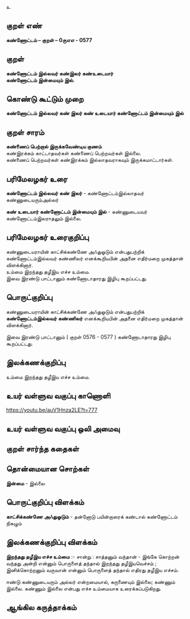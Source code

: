 உ

## குறள் எண் 

**கண்ணோட்டம் – குறள் – 0ருஎஎ - 0577**  

## குறள் 

**கண்ணோட்டம் இல்லவர் கண்இலர் கண்உடையார்  
கண்ணோட்டம் இன்மையும் இல்.**  

## கொண்டு கூட்டும் முறை

**கண்ணோட்டம் இல்லவர் கண் இலர் கண் உடையார் கண்ணோட்டம் இன்மையும் இல்**

## குறள் சாரம் 

**கண்ணைப் பெற்றால் இருக்கவேண்டிய குணம்**  
கண்இரக்கம் காட்டாதவர்கள் கண்ணைப் பெற்றவர்கள் இல்லை.  
கண்ணைப் பெற்றவர்கள் கண்இரக்கம் இல்லாதவராகவும் இருக்கமாட்டார்கள்.  

## பரிமேலழகர் உரை

**கண்ணோட்டம் இல்லவர் கண் இலர்** - கண்ணோட்டம்இல்லாதவர் கண்ணுடையரும்அல்லர்    

**கண் உடையார் கண்ணோட்டம் இன்மையும் இல்** - கண்ணுடையவர் கண்ணோட்டம்இலராதலும் இல்லை.

## பரிமேலழகர் உரைகுறிப்பு   

கண்ணுடையராயின் காட்சிக்கண்ணே அஃதுஓடும் என்பதுபற்றிக் கண்ணோட்டம்இல்லவர் கண்ணிலர் எனக்கூறியபின் அதனை எதிர்மறை முகத்தான் விளக்கினார்.  
உம்மை இறந்தது தழீஇய எச்ச உம்மை.  
இவை இரண்டு பாட்டானும் கண்ணோடாதாரது இழிபு கூறப்பட்டது.    

## பொருட்குறிப்பு 

கண்ணுடையராயின் காட்சிக்கண்ணே அஃதுஓடும் என்பதுபற்றிக் **கண்ணோட்டம்இல்லவர் கண்ணிலர்** எனக்கூறியபின் அதனை எதிர்மறை முகத்தான் விளக்கினார்.  

 
இவை இரண்டு பாட்டானும் ( குறள் 0576 - 0577 ) கண்ணோடாதாரது இழிபு கூறப்பட்டது. 

## இலக்கணக்குறிப்பு  

உம்மை இறந்தது தழீஇய எச்ச உம்மை.   

## உயர் வள்ளுவ வகுப்பு காணொளி

https://youtu.be/auV1Hnza2LE?t=777 

## உயர் வள்ளுவ வகுப்பு ஒலி அமைவு 

 
## குறள் சார்ந்த கதைகள் 


## தொன்மையான சொற்கள்

**இன்மை** - இல்லை   

## பொருட்குறிப்பு விளக்கம்
  
**காட்சிக்கண்ணே அஃதுஓடும்** - தன்னோடு பயின்றாரைக் கண்டால் கண்ணோட்டம் நிகழும்  

## இலக்கணக்குறிப்பு விளக்கம்

**இறந்தது தழீஇய எச்ச உம்மை** :- சான்று : சாத்தனும் வந்தான் - இங்கே கொற்றன் வந்தது அன்றி என்னும் பொருளைத் தந்தால் இறந்தது தழீஇயவெச்சம் ; இனிக்கொற்றனும் வருவான் என்னும் பொருளைத் தந்தால் எதிரது தழீஇய எச்சம்.          

ஈண்டு கண்ணுடையரும் அல்லர் என்றமையால், கருணையும் இல்லை; கண்ணும் இல்லை.  கண்ணும் இல்லை என்பது எச்ச உம்மையாக உரைக்கப்படுகிறது. 

## ஆங்கில கருத்தாக்கம் 



